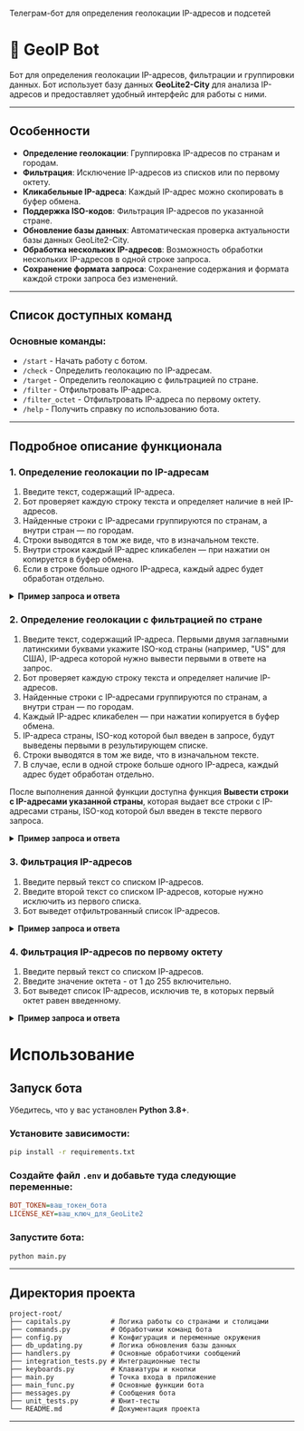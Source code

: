 Телеграм-бот для определения геолокации IP-адресов и подсетей
# 🤖 GeoIP Bot

Бот для определения геолокации IP-адресов, фильтрации и группировки данных. Бот использует базу данных **GeoLite2-City** для анализа IP-адресов и предоставляет удобный интерфейс для работы с ними.

---
## Особенности
- **Определение геолокации**: Группировка IP-адресов по странам и городам.
- **Фильтрация**: Исключение IP-адресов из списков или по первому октету.
- **Кликабельные IP-адреса**: Каждый IP-адрес можно скопировать в буфер обмена.
- **Поддержка ISO-кодов**: Фильтрация IP-адресов по указанной стране.
- **Обновление базы данных**: Автоматическая проверка актуальности базы данных GeoLite2-City.
- **Обработка нескольких IP-адресов**: Возможность обработки нескольких IP-адресов в одной строке запроса.
- **Сохранение формата запроса**: Сохранение содержания и формата каждой строки запроса без изменений.

---
## Список доступных команд
### Основные команды:
- `/start` - Начать работу с ботом.
- `/check` - Определить геолокацию по IP-адресам.
- `/target` - Определить геолокацию с фильтрацией по стране.
- `/filter` - Отфильтровать IP-адреса.
- `/filter_octet` - Отфильтровать IP-адреса по первому октету.
- `/help` - Получить справку по использованию бота.
---
## Подробное описание функционала
### 1. Определение геолокации по IP-адресам

1. Введите текст, содержащий IP-адреса.
2. Бот проверяет каждую строку текста и определяет наличие в ней IP-адресов.
3. Найденные строки с IP-адресами группируются по странам, а внутри стран — по городам.
4. Строки выводятся в том же виде, что в изначальном тексте.
5. Внутри строки каждый IP-адрес кликабелен — при нажатии он копируется в буфер обмена.
6. Если в строке больше одного IP-адреса, каждый адрес будет обработан отдельно.

<details>
<summary><b>Пример запроса и ответа</b></summary>

<b>Запрос:</b>

Сервер №36 (35 прокси, 5 подсетей):

171.22.76. - 12 прокси

102.129.221. - 7 прокси

181.214.117. - 6 прокси

Сервер №188 (30 прокси, 2 подсетей):

195.96.157. - 18 прокси

Сервер №193 (9 прокси, 1 подсетей):

<b>Ответ:</b>

🇺🇸 US (США)

Джэксонвилл

171.22.76. - 12 прокси

Вашингтон

102.129.221. - 7 прокси

🇦🇪 AE (ОАЭ)

Абу-Даби

181.214.117. - 6 прокси

🇸🇨 SC (Сейшельские о-ва)

Виктория

195.96.157. - 18 прокси
</details>


### 2. Определение геолокации с фильтрацией по стране

1. Введите текст, содержащий IP-адреса. Первыми двумя заглавными латинскими буквами укажите ISO-код страны
(например, \"US\" для США), IP-адреса которой нужно вывести первыми в ответе на запрос.
2. Бот проверяет каждую строку текста и определяет наличие IP-адресов.
3. Найденные строки с IP-адресами группируются по странам, а внутри стран — по городам.
4. Каждый IP-адрес кликабелен — при нажатии копируется в буфер обмена.
5. IP-адреса страны, ISO-код которой был введен в запросе, будут выведены первыми в результирующем списке.
6. Строки выводятся в том же виде, что в изначальном тексте.
7. В случае, если в одной строке больше одного IP-адреса, каждый адрес будет обработан отдельно.

После выполнения данной функции доступна функция <b>Вывести строки с IP-адресами указанной страны</b>,
которая выдает все строки с IP-адресами страны, ISO-код которой был введен в тексте первого запроса.

<details>
<summary><b>Пример запроса и ответа</b></summary>

<b>Запрос:</b>

NL31.57.176. - 3 прокси

104.234.228. - 2 прокси

31.47.176. - 3 прокси

104.214.228. - 2 прокси

<b>Ответ:</b>

🇳🇱 NL

Амстердам

104.214.228. - 2 прокси


🇺🇸 US (США)

Чикаго

NL31.57.176. - 3 прокси


🇨🇦 CA (Канада)

Оттава

104.234.228. - 2 прокси


🇷🇺 RU (Россия)

Москва

31.47.176. - 3 прокси

Ответ при нажатии кнопки "Вывести строки с IP-адресами указанной страны":

104.214.228. - 2 прокси

</details>

### 3. Фильтрация IP-адресов

1. Введите первый текст со списком IP-адресов.
2. Введите второй текст со списком IP-адресов, которые нужно исключить из первого списка.
3. Бот выведет отфильтрованный список IP-адресов.

<details>
<summary><b>Пример запроса и ответа</b></summary>

<b>Первый запрос:</b>

204.234.228. - 2 прокси

31.47.176. - 3 прокси

115.214.228. - 2 прокси

135.51.88. - 1 прокси

<b>Второй запрос:</b>

204.234.228. - 2 прокси

31.47.176. - 3 прокси

<b>Ответ:</b>

Отфильтрованные IP-адреса:

115.214.228

135.51.88

</details>

### 4. Фильтрация IP-адресов по первому октету
1. Введите первый текст со списком IP-адресов.
2. Введите значение октета - от 1 до 255 включительно.
3. Бот выведет список IP-адресов, исключив те, в которых первый октет равен введенному.

<details>
<summary><b>Пример запроса и ответа</b></summary>

<b>Первый запрос:</b>

204.234.228. - 2 прокси

204.47.176. - 3 прокси

115.214.228. - 2 прокси

135.51.88. - 1 прокси

<b>Второй запрос:</b>

204

Отфильтрованные IP-адреса:

115.214.228

135.51.88

</details>

# Использование

## Запуск бота

Убедитесь, что у вас установлен **Python 3.8+**.

### Установите зависимости:
```bash
pip install -r requirements.txt
```

### Создайте файл `.env` и добавьте туда следующие переменные:
```ini
BOT_TOKEN=ваш_токен_бота
LICENSE_KEY=ваш_ключ_для_GeoLite2
```

### Запустите бота:
```bash
python main.py
```

---

## Директория проекта
```plaintext
project-root/
├── capitals.py          # Логика работы со странами и столицами
├── commands.py          # Обработчики команд бота
├── config.py            # Конфигурация и переменные окружения
├── db_updating.py       # Логика обновления базы данных
├── handlers.py          # Основные обработчики сообщений
├── integration_tests.py # Интеграционные тесты
├── keyboards.py         # Клавиатуры и кнопки
├── main.py              # Точка входа в приложение
├── main_func.py         # Основные функции бота
├── messages.py          # Сообщения бота
├── unit_tests.py        # Юнит-тесты
└── README.md            # Документация проекта
```
---


